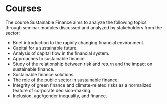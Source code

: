 # Courses

The course Sustainable Finance aims to analyze the following topics through seminar modules discussed and analyzed by stakeholders from the sector:

- Brief introduction to the rapidly changing financial environment.
- Capital for a sustainable future.
- Analysis of capital flow in the financial system.
- Approaches to sustainable finance.
- Study of the relationship between risk and return and the impact on sustainable finance.
- Sustainable finance solutions.
- The role of the public sector in sustainable finance.
- Integrity of green finance and climate-related risks as a normalized feature of corporate decision-making.
- Inclusion, age/gender inequality, and finance.
